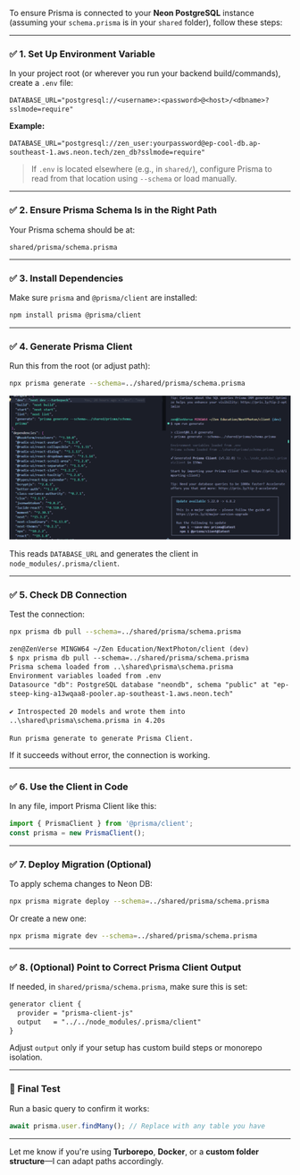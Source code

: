 To ensure Prisma is connected to your **Neon PostgreSQL** instance (assuming your `schema.prisma` is in your `shared` folder), follow these steps:

---

### ✅ 1. **Set Up Environment Variable**

In your project root (or wherever you run your backend build/commands), create a `.env` file:

```
DATABASE_URL="postgresql://<username>:<password>@<host>/<dbname>?sslmode=require"
```

**Example:**

```
DATABASE_URL="postgresql://zen_user:yourpassword@ep-cool-db.ap-southeast-1.aws.neon.tech/zen_db?sslmode=require"
```

> If `.env` is located elsewhere (e.g., in `shared/`), configure Prisma to read from that location using `--schema` or load manually.

---

### ✅ 2. **Ensure Prisma Schema Is in the Right Path**

Your Prisma schema should be at:

```
shared/prisma/schema.prisma
```

---

### ✅ 3. **Install Dependencies**

Make sure `prisma` and `@prisma/client` are installed:

```bash
npm install prisma @prisma/client
```

---

### ✅ 4. **Generate Prisma Client**

Run this from the root (or adjust path):

```bash
npx prisma generate --schema=../shared/prisma/schema.prisma

```

![alt text](prismagenerate.png)

This reads `DATABASE_URL` and generates the client in `node_modules/.prisma/client`.

---

### ✅ 5. **Check DB Connection**

Test the connection:

```bash
npx prisma db pull --schema=../shared/prisma/schema.prisma
```
```
zen@ZenVerse MINGW64 ~/Zen Education/NextPhoton/client (dev)
$ npx prisma db pull --schema=../shared/prisma/schema.prisma   
Prisma schema loaded from ..\shared\prisma\schema.prisma
Environment variables loaded from .env
Datasource "db": PostgreSQL database "neondb", schema "public" at "ep-steep-king-a13wqaa8-pooler.ap-southeast-1.aws.neon.tech"

✔ Introspected 20 models and wrote them into ..\shared\prisma\schema.prisma in 4.20s
      
Run prisma generate to generate Prisma Client.
```

If it succeeds without error, the connection is working.

---

### ✅ 6. **Use the Client in Code**

In any file, import Prisma Client like this:

```ts
import { PrismaClient } from '@prisma/client';
const prisma = new PrismaClient();
```

---

### ✅ 7. **Deploy Migration (Optional)**

To apply schema changes to Neon DB:

```bash
npx prisma migrate deploy --schema=../shared/prisma/schema.prisma
```

Or create a new one:

```bash
npx prisma migrate dev --schema=../shared/prisma/schema.prisma
```

---

### ✅ 8. **(Optional) Point to Correct Prisma Client Output**

If needed, in `shared/prisma/schema.prisma`, make sure this is set:

```prisma
generator client {
  provider = "prisma-client-js"
  output   = "../../node_modules/.prisma/client"
}
```

Adjust `output` only if your setup has custom build steps or monorepo isolation.

---

### 🧪 Final Test

Run a basic query to confirm it works:

```ts
await prisma.user.findMany(); // Replace with any table you have
```

---

Let me know if you're using **Turborepo**, **Docker**, or a **custom folder structure**—I can adapt paths accordingly.
